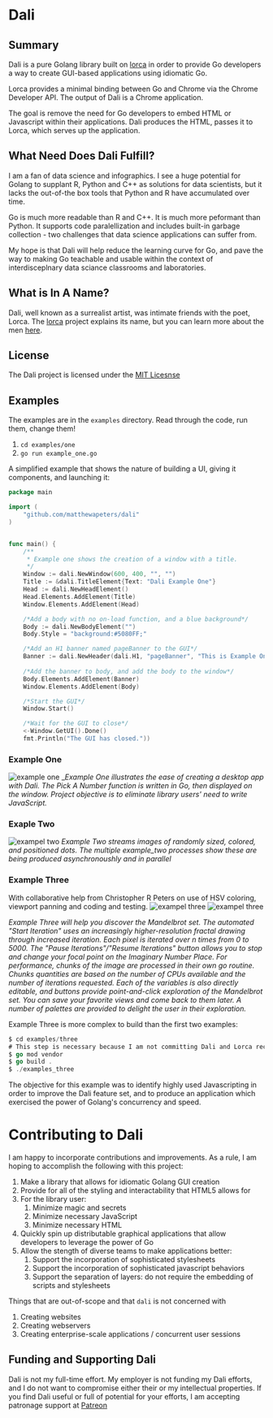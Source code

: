 # Dali #  


## Summary ##  
Dali is a pure Golang library built on [lorca](http://github.com/zserge/lorca) in order to provide Go developers a way to create GUI-based applications using idiomatic Go.

Lorca provides a minimal binding between Go and Chrome via the Chrome Developer API.  The output of Dali is a Chrome application.  

The goal is remove the need for Go developers to embed HTML or Javascript within their applications.  Dali produces the HTML, passes it to Lorca, which serves up the application.

## What Need Does Dali Fulfill? ##  
I am a fan of data science and infographics.  I see a huge potential for Golang to supplant R, Python and C++ as solutions for data scientists, but it lacks the out-of-the box tools that Python and R have accumulated over time.

Go is much more readable than R and C++.  It is much more peformant than Python.  It supports code paralellization and includes built-in garbage collection - two challenges that data science applications can suffer from.

My hope is that Dali will help reduce the learning curve for Go, and pave the way to making Go teachable and usable within the context of interdisceplnary data sciance classrooms and laboratories.

## What is In A Name? ##
Dali, well known as a surrealist artist, was intimate friends with the poet, Lorca.  The [lorca](http://github.com/zserge/lorca) project explains its name, but you can learn more about the men [here](https://art-sheep.com/federico-garcia-lorca-and-salvador-dali-a-pure-friendship-or-a-great-romantic-affair/).

## License ##
The Dali project is licensed under the [MIT Licesnse](http://github.com/matthewapeters/dali/LICENSE)

## Examples ##

The examples are in the `examples` directory.   Read through the code, run them, change them!

1. `cd examples/one`
1. `go run example_one.go`


A simplified example that shows the nature of building a UI, giving it components, and launching it:  
```go
package main

import (
	"github.com/matthewapeters/dali"
)


func main() {
	/**
	 * Example one shows the creation of a window with a title.
	 */
	Window := dali.NewWindow(600, 400, "", "")
	Title := &dali.TitleElement{Text: "Dali Example One"}
	Head := dali.NewHeadElement()
	Head.Elements.AddElement(Title)
	Window.Elements.AddElement(Head)

	/*Add a body with no on-load function, and a blue background*/
	Body := dali.NewBodyElement("")
	Body.Style = "background:#5080FF;"

	/*Add an H1 banner named pageBanner to the GUI*/
	Banner := dali.NewHeader(dali.H1, "pageBanner", "This is Example One")
 
    /*Add the banner to body, and add the body to the window*/
    Body.Elements.AddElement(Banner)
	Window.Elements.AddElement(Body)

	/*Start the GUI*/
	Window.Start()

	/*Wait for the GUI to close*/
	<-Window.GetUI().Done()
	fmt.Println("The GUI has closed."))
```
### Example One ###  
![example one](./docs/example_one.png)
__Example One illustrates the ease of creating a desktop app with Dali.  The Pick A Number function is written in Go, then displayed on the window.  Project objective is to eliminate library users' need to write JavaScript._


### Exaple Two ### 

![exampel two](./docs/example_two.png)
_Example Two streams images of randomly sized, colored, and positioned dots.  The multiple example_two processes show these are being produced asynchronoushly and in parallel_


### Example Three ###  
With collaborative help from Christopher R Peters on use of HSV coloring, viewport panning and coding and testing.
![exampel three](./docs/example_three.png)
![exampel three](./docs/example_threeb.png)

_Example Three will help you discover the Mandelbrot set. The automated "Start Iteration" uses an increasingly higher-resolution fractal drawing through increased iteration. Each pixel is iterated over n times from 0 to 5000.  The "Pause Iterations"/"Resume Iterations" button allows you to stop and change your focal point on the Imaginary Number Place.  For performance, chunks of the image are processed in their own go routine.  Chunks quantities are based on the number of CPUs available and the number of iterations requested.  Each of the variables is also directly editable, and buttons provide point-and-click exploration of the Mandelbrot set.  You can save your favorite views and come back to them later.  A number of palettes are provided to delight the user in their exploration._

Example Three is more complex to build than the first two examples:

```go
$ cd examples/three
# This step is necessary because I am not committing Dali and Lorca recursively in the examples!  See .gitignore for details
$ go mod vendor
$ go build .
$ ./examples_three
```
The objective for this example was to identify highly used Javascripting in order to improve the Dali feature set, and to produce an application which exercised the power of Golang's concurrency and speed.

# Contributing to Dali #  

I am happy to incorporate contributions and improvements.  As a rule, I am hoping to accomplish the following with this project:

1. Make a library that allows for idiomatic Golang GUI creation
1. Provide for all of the styling and interactability that HTML5 allows for
1. For the library user:  
   1. Minimize magic and secrets 
   1. Minimize necessary JavaScript
   1. Minimize necessary HTML
1. Quickly spin up distributable graphical applications that allow developers to leverage the power of Go
1. Allow the stength of diverse teams to make applications better:
   1. Support the incorporation of sophisticated stylesheets
   1. Support the incorporation of sophisticated javascript behaviors 
   1. Support the separation of layers: do not require the embedding of scripts and stylesheets

Things that are out-of-scope and that `dali` is not concerned with
1. Creating websites 
1. Creating webservers
1. Creating enterprise-scale applications / concurrent user sessions


## Funding and Supporting Dali ##
Dali is not my full-time effort.  My employer is not funding my Dali efforts, and I do not want to compromise either their or my intellectual properties.  If you find Dali useful or full of potential for your efforts, I am accepting patronage support at [Patreon](https://www.patreon.com/matthewapeters)